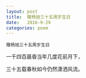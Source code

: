 ```yaml
---
layout: post
title:  赠杨旭三十五周岁生日
date:   2016-9-29
categories: poem
---
```

`赠杨旭三十五周岁生日`

一千四百晨昏当年几度花前月下，

三十五载春秋如今仍然潇洒风流。